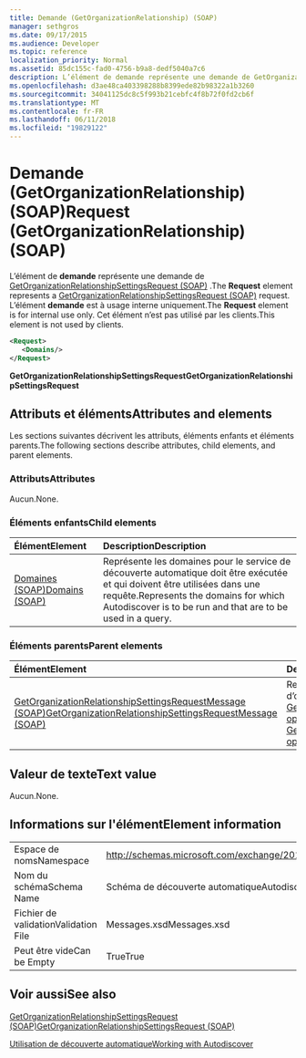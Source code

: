 ```yaml
---
title: Demande (GetOrganizationRelationship) (SOAP)
manager: sethgros
ms.date: 09/17/2015
ms.audience: Developer
ms.topic: reference
localization_priority: Normal
ms.assetid: 85dc155c-fad0-4756-b9a8-dedf5040a7c6
description: L’élément de demande représente une demande de GetOrganizationRelationshipSettingsRequest (SOAP). L’élément de demande est à usage interne uniquement. Cet élément n’est pas utilisé par les clients.
ms.openlocfilehash: d3ae48ca403398288b8399ede82b98322a1b3260
ms.sourcegitcommit: 34041125dc8c5f993b21cebfc4f8b72f0fd2cb6f
ms.translationtype: MT
ms.contentlocale: fr-FR
ms.lasthandoff: 06/11/2018
ms.locfileid: "19829122"
---
```

# <a name="request-getorganizationrelationship-soap"></a><span data-ttu-id="bfca3-105">Demande (GetOrganizationRelationship) (SOAP)</span><span class="sxs-lookup"><span data-stu-id="bfca3-105">Request (GetOrganizationRelationship) (SOAP)</span></span>

<span data-ttu-id="bfca3-106">L’élément de **demande** représente une demande de [GetOrganizationRelationshipSettingsRequest (SOAP)](getorganizationrelationshipsettingsrequest-soap.md) .</span><span class="sxs-lookup"><span data-stu-id="bfca3-106">The **Request** element represents a [GetOrganizationRelationshipSettingsRequest (SOAP)](getorganizationrelationshipsettingsrequest-soap.md) request.</span></span> <span data-ttu-id="bfca3-107">L’élément **demande** est à usage interne uniquement.</span><span class="sxs-lookup"><span data-stu-id="bfca3-107">The **Request** element is for internal use only.</span></span> <span data-ttu-id="bfca3-108">Cet élément n’est pas utilisé par les clients.</span><span class="sxs-lookup"><span data-stu-id="bfca3-108">This element is not used by clients.</span></span> 
  
```XML
<Request>
   <Domains/>
</Request>
```

 <span data-ttu-id="bfca3-109">**GetOrganizationRelationshipSettingsRequest**</span><span class="sxs-lookup"><span data-stu-id="bfca3-109">**GetOrganizationRelationshipSettingsRequest**</span></span>
## <a name="attributes-and-elements"></a><span data-ttu-id="bfca3-110">Attributs et éléments</span><span class="sxs-lookup"><span data-stu-id="bfca3-110">Attributes and elements</span></span>

<span data-ttu-id="bfca3-111">Les sections suivantes décrivent les attributs, éléments enfants et éléments parents.</span><span class="sxs-lookup"><span data-stu-id="bfca3-111">The following sections describe attributes, child elements, and parent elements.</span></span>
  
### <a name="attributes"></a><span data-ttu-id="bfca3-112">Attributs</span><span class="sxs-lookup"><span data-stu-id="bfca3-112">Attributes</span></span>

<span data-ttu-id="bfca3-113">Aucun.</span><span class="sxs-lookup"><span data-stu-id="bfca3-113">None.</span></span>
  
### <a name="child-elements"></a><span data-ttu-id="bfca3-114">Éléments enfants</span><span class="sxs-lookup"><span data-stu-id="bfca3-114">Child elements</span></span>

|<span data-ttu-id="bfca3-115">**Élément**</span><span class="sxs-lookup"><span data-stu-id="bfca3-115">**Element**</span></span>|<span data-ttu-id="bfca3-116">**Description**</span><span class="sxs-lookup"><span data-stu-id="bfca3-116">**Description**</span></span>|
|:-----|:-----|
|[<span data-ttu-id="bfca3-117">Domaines (SOAP)</span><span class="sxs-lookup"><span data-stu-id="bfca3-117">Domains (SOAP)</span></span>](domains-soap.md) <br/> |<span data-ttu-id="bfca3-118">Représente les domaines pour le service de découverte automatique doit être exécutée et qui doivent être utilisées dans une requête.</span><span class="sxs-lookup"><span data-stu-id="bfca3-118">Represents the domains for which Autodiscover is to be run and that are to be used in a query.</span></span>  <br/> |
   
### <a name="parent-elements"></a><span data-ttu-id="bfca3-119">Éléments parents</span><span class="sxs-lookup"><span data-stu-id="bfca3-119">Parent elements</span></span>

|<span data-ttu-id="bfca3-120">**Élément**</span><span class="sxs-lookup"><span data-stu-id="bfca3-120">**Element**</span></span>|<span data-ttu-id="bfca3-121">**Description**</span><span class="sxs-lookup"><span data-stu-id="bfca3-121">**Description**</span></span>|
|:-----|:-----|
|[<span data-ttu-id="bfca3-122">GetOrganizationRelationshipSettingsRequestMessage (SOAP)</span><span class="sxs-lookup"><span data-stu-id="bfca3-122">GetOrganizationRelationshipSettingsRequestMessage (SOAP)</span></span>](getorganizationrelationshipsettingsrequestmessage-soap.md) <br/> |<span data-ttu-id="bfca3-123">Représente une demande d’opération [GetOrganizationRelationshipSettings opération (SOAP)](getorganizationrelationshipsettings-operation-soap.md) .</span><span class="sxs-lookup"><span data-stu-id="bfca3-123">Represents a [GetOrganizationRelationshipSettings operation (SOAP)](getorganizationrelationshipsettings-operation-soap.md) operation request.</span></span>  <br/> |
   
## <a name="text-value"></a><span data-ttu-id="bfca3-124">Valeur de texte</span><span class="sxs-lookup"><span data-stu-id="bfca3-124">Text value</span></span>

<span data-ttu-id="bfca3-125">Aucun.</span><span class="sxs-lookup"><span data-stu-id="bfca3-125">None.</span></span>
  
## <a name="element-information"></a><span data-ttu-id="bfca3-126">Informations sur l'élément</span><span class="sxs-lookup"><span data-stu-id="bfca3-126">Element information</span></span>

|||
|:-----|:-----|
|<span data-ttu-id="bfca3-127">Espace de noms</span><span class="sxs-lookup"><span data-stu-id="bfca3-127">Namespace</span></span>  <br/> |http://schemas.microsoft.com/exchange/2010/Autodiscover  <br/> |
|<span data-ttu-id="bfca3-128">Nom du schéma</span><span class="sxs-lookup"><span data-stu-id="bfca3-128">Schema Name</span></span>  <br/> |<span data-ttu-id="bfca3-129">Schéma de découverte automatique</span><span class="sxs-lookup"><span data-stu-id="bfca3-129">Autodiscover schema</span></span>  <br/> |
|<span data-ttu-id="bfca3-130">Fichier de validation</span><span class="sxs-lookup"><span data-stu-id="bfca3-130">Validation File</span></span>  <br/> |<span data-ttu-id="bfca3-131">Messages.xsd</span><span class="sxs-lookup"><span data-stu-id="bfca3-131">Messages.xsd</span></span>  <br/> |
|<span data-ttu-id="bfca3-132">Peut être vide</span><span class="sxs-lookup"><span data-stu-id="bfca3-132">Can be Empty</span></span>  <br/> |<span data-ttu-id="bfca3-133">True</span><span class="sxs-lookup"><span data-stu-id="bfca3-133">True</span></span>  <br/> |
   
## <a name="see-also"></a><span data-ttu-id="bfca3-134">Voir aussi</span><span class="sxs-lookup"><span data-stu-id="bfca3-134">See also</span></span>



[<span data-ttu-id="bfca3-135">GetOrganizationRelationshipSettingsRequest (SOAP)</span><span class="sxs-lookup"><span data-stu-id="bfca3-135">GetOrganizationRelationshipSettingsRequest (SOAP)</span></span>](getorganizationrelationshipsettingsrequest-soap.md)


[<span data-ttu-id="bfca3-136">Utilisation de découverte automatique</span><span class="sxs-lookup"><span data-stu-id="bfca3-136">Working with Autodiscover</span></span>](http://msdn.microsoft.com/library/39726b67-2eb2-451b-9307-cfd0b518b55c%28Office.15%29.aspx)

